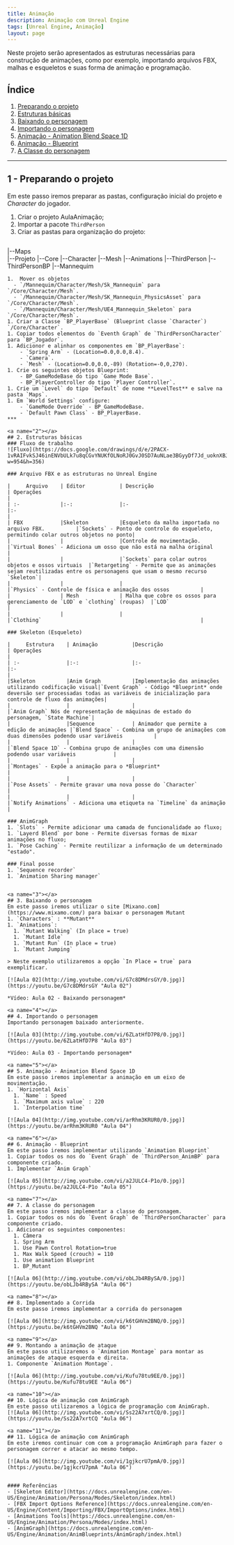 ```yaml
---
title: Animação
description: Animação com Unreal Engine
tags: [Unreal Engine, Animação]
layout: page
---
```


Neste projeto serão apresentados as estruturas necessárias para construção de
animações, como por exemplo, importando arquivos FBX, malhas e esqueletos
e suas forma de animação e programação.

## Índice
1. [Preparando o projeto](#1)
1. [Estruturas básicas](#2)
1. [Baixando o personagem](#3)
1. [Importando o personagem](#4)
1. [Animação - Animation Blend Space 1D](#5)
1. [Animação - Blueprint](#6)
1. [A Classe do personagem](#7)

***

<a name="1"></a>
## 1 - Preparando o projeto
Em este passo iremos preparar as pastas, configuração inicial do projeto e *Character* do
jogador.

1. Criar o projeto AulaAnimação;
1. Importar a pacote `ThirdPerson`
1. Criar as pastas para organização do projeto:
    ```bash
|--Maps  
|--Projeto
      |--Core
          |--Character
              |--Mesh
      |--Animations
|--ThirdPerson
|--ThirdPersonBP
|--Mannequim
```
1.  Mover os objetos    
  - `/Mannequim/Character/Mesh/Sk_Mannequim` para `/Core/Character/Mesh`.
  - `/Mannequim/Character/Mesh/SK_Mannequin_PhysicsAsset` para `/Core/Character/Mesh`.
  - `/Mannequim/Character/Mesh/UE4_Mannequin_Skeleton` para `/Core/Character/Mesh`.
1. Criar a Classe `BP_PlayerBase` (Blueprint classe `Character`) `/Core/Character`.
1. Copiar todos elementos do `Eventh Graph` de `ThirdPersonCharacter` para `BP_Jogador`.
1. Adicionor e alinhar os componentes em `BP_PlayerBase`:
    - `Spring Arm` - (Location=0.0,0.0,8.4).
    - `Camera`.
    - `Mesh` - (Location=0.0,0.0,-89) (Rotation=-0,0,270).
1. Crie os seguintes objetos Blueprint:
    - BP_GameModeBase do tipo `Game Mode Base`.
    - BP_PlayerController do tipo `Player Controller`.
1. Crie um `Level` do tipo `Default` de nome **LevelTest** e salve na pasta `Maps`.
1. Em `World Settings` configure:
    - `GameMode Override` - BP_GameModeBase.
    - `Default Pawn Class` - BP_PlayerBase.
***

<a name="2"></a>
## 2. Estruturas básicas
### Fluxo de trabalho
![Fluxo](https://docs.google.com/drawings/d/e/2PACX-1vRAIFvkSJ46inENVbULk7u8qCGvYNUKfOLNoRJ0GvJ0SD7AuNLae3BGyyDf7Jd_uoknXBJqMxUbEocb/pub?w=954&h=356)

### Arquivo FBX e as estruturas no Unreal Engine

|     Arquivo    | Editor           | Descrição                                            | Operações                                                                          |
| :-             |:-:               |:-                                                    |:-                                                                                  |
| FBX            |Skeleton          |Esqueleto da malha importada no arquivo FBX.          |`Sockets` - Ponto de controle do esqueleto, permitindo colar outros objetos no ponto|
|                |                  |Controle de movimentação.                             |`Virtual Bones` - Adiciona um osso que não está na malha original                   |
|                |                  |`Sockets` para colar outros objetos e ossos virtuais  |`Retargeting` - Permite que as animações sejam reutilizadas entre os personagens que usam o mesmo recurso `Skeleton`|
|                |                  |                                                                             |`Physics` - Controle de física e animação dos ossos          |
|                | Mesh             | Malha que cobre os ossos para gerenciamento de `LOD` e `clothing` (roupas)  |`LOD`                                                        |
|                |                  |                                                                             |`Clothing`                                                   |

### Skeleton (Esqueleto)

|     Estrutura    | Animação           |Descrição                                   | Operações                                                                                      |
| :-               |:-:                 |:-                                          |:-                                                                                              |
|Skeleton          |Anim Graph          |Implementação das animações utilizando codificação visual|`Event Graph` - Código *Blueprint* onde deversão ser processadas todas as variáveis de inicialização para controle de fluxo das animações|
|                  |                    |                                            |`Anim Graph` Nós de representação de máquinas de estado do personagem, `State Machine`|
|                  |Sequence            | Animador que permite a edição de animações |`Blend Space` - Combina um grupo de animações com duas dimensões podendo usar variáveis          |
|                  |                    |                                            |`Blend Space 1D` - Combina grupo de animações com uma dimensão podendo usar variáveis            |
|                  |                    |                                            |`Montages` - Expõe a animação para o *Blueprint*                                                 |
|                  |                    |                                            |`Pose Assets` - Permite gravar uma nova posse do `Character`                                     |
|                  |                    |                                            |`Notify Animations` - Adiciona uma etiqueta na `Timeline` da animação                            |

### AnimGraph
1. `Slots` - Permite adicionar uma camada de funcionalidade ao fluxo;
1. `Layerd Blend` por bone - Permite diversas formas de mixar animações no fluxo;
1. `Pose Caching` - Permite reutilizar a informação de um determinado "estado".

### Final posse
1. `Sequence recorder`
1. `Animation Sharing manager`


<a name="3"></a>
## 3. Baixando o personagem
Em este passo iremos utilizar o site [Mixano.com](https://www.mixamo.com/) para baixar o personagem Mutant  
1. `Characters` : **Mutant**
1. `Animations`:
  1. `Mutant Walking` (In place = true)
  1. `Mutant Idle`
  1. `Mutant Run` (In place = true)
  1. `Mutant Jumping`

> Neste exemplo utilizaremos a opção `In Place = true` para exemplificar.  

[![Aula 02](http://img.youtube.com/vi/G7c8DMdrsGY/0.jpg)](https://youtu.be/G7c8DMdrsGY "Aula 02")

*Vídeo: Aula 02 - Baixando personagem*

<a name="4"></a>
## 4. Importando o personagem
Importando personagem baixado anteriormente.

[![Aula 03](http://img.youtube.com/vi/6ZLatHfD7P8/0.jpg)](https://youtu.be/6ZLatHfD7P8 "Aula 03")

*Vídeo: Aula 03 - Importando personagem*

<a name="5"></a>
## 5. Animação - Animation Blend Space 1D
Em este passo iremos implementar a animação em um eixo de movimentação.
1. `Horizontal Axis`
  1. `Name` : Speed
  1. `Maximum axis value` : 220
  1. `Interpolation time`

[![Aula 04](http://img.youtube.com/vi/arRhm3KRUR0/0.jpg)](https://youtu.be/arRhm3KRUR0 "Aula 04")

<a name="6"></a>
## 6. Animação - Blueprint
Em este passo iremos implementar utilizando `Animation Blueprint`
1. Copiar todos os nos do `Event Graph` de `ThirdPerson_AnimBP` para componente criado.
1. Implementar `Anim Graph`

[![Aula 05](http://img.youtube.com/vi/a2JULC4-P1o/0.jpg)](https://youtu.be/a2JULC4-P1o "Aula 05")

<a name="7"></a>
## 7. A classe do personagem
Em este passo iremos implementar a classe do personagem.
1. Copiar todos os nós do `Event Graph` de `ThirdPersonCharacter` para componente criado.
1. Adicionar os seguintes componentes:
  1. Câmera
  1. Spring Arm
  1. Use Pawn Control Rotation=true
  1. Max Walk Speed (crouch) = 110
  1. Use animation Blueprint
  1. BP_Mutant

[![Aula 06](http://img.youtube.com/vi/obLJb4RBySA/0.jpg)](https://youtu.be/obLJb4RBySA "Aula 06")

<a name="8"></a>
## 8. Implementado a Corrida
Em este passo iremos implementar a corrida do personagem  

[![Aula 06](http://img.youtube.com/vi/k6tGHVm2BNQ/0.jpg)](https://youtu.be/k6tGHVm2BNQ "Aula 06")

<a name="9"></a>
## 9. Montando a animação de ataque
Em este passo utilizaremos o `Animation Montage` para montar as animações de ataque esquerda e direita.
1. Componente `Animation Montage`.

[![Aula 06](http://img.youtube.com/vi/Kufu78tu9EE/0.jpg)](https://youtu.be/Kufu78tu9EE "Aula 06")

<a name="10"></a>
## 10. Lógica de animação com AnimGraph
Em este passo utilizaremos a lógica de programação com AnimGraph.
[![Aula 06](http://img.youtube.com/vi/Ss22A7xrtCQ/0.jpg)](https://youtu.be/Ss22A7xrtCQ "Aula 06")

<a name="11"></a>
## 11. Lógica de animação com AnimGraph
Em este iremos continuar com com a programação AnimGraph para fazer o personagem correr e atacar ao mesmo tempo.

[![Aula 06](http://img.youtube.com/vi/1gjkcrU7pmA/0.jpg)](https://youtu.be/1gjkcrU7pmA "Aula 06")


#### Referências
- [Skeleton Editor](https://docs.unrealengine.com/en-US/Engine/Animation/Persona/Modes/Skeleton/index.html)   
- [FBX Import Options Reference](https://docs.unrealengine.com/en-US/Engine/Content/Importing/FBX/ImportOptions/index.html)   
- [Animations Tools](https://docs.unrealengine.com/en-US/Engine/Animation/Persona/Modes/index.html)  
- [AnimGraph](https://docs.unrealengine.com/en-US/Engine/Animation/AnimBlueprints/AnimGraph/index.html)
